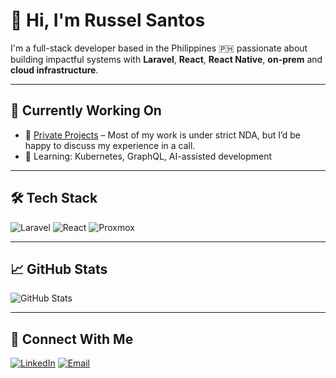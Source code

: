 # 👋 Hi, I'm Russel Santos

I'm a full-stack developer based in the Philippines 🇵🇭 passionate about building impactful systems with **Laravel**, **React**, **React Native**, **on-prem** and **cloud infrastructure**.

---

## 💼 Currently Working On
- 🚀 [Private Projects](#) – Most of my work is under strict NDA, but I’d be happy to discuss my experience in a call.
- 🧠 Learning: Kubernetes, GraphQL, AI-assisted development

---

## 🛠️ Tech Stack
![Laravel](https://img.shields.io/badge/Laravel-%23FF2D20.svg?style=flat&logo=laravel&logoColor=white)
![React](https://img.shields.io/badge/React-%2320232a.svg?style=flat&logo=react&logoColor=%2361DAFB)
![Proxmox](https://img.shields.io/badge/Proxmox-333333?style=flat&logo=proxmox&logoColor=white)

---

## 📈 GitHub Stats
![GitHub Stats](https://github-readme-stats.vercel.app/api?username=russelsantos&show_icons=true&theme=tokyonight)

---

## 🔗 Connect With Me
[![LinkedIn](https://img.shields.io/badge/-LinkedIn-blue?style=flat-square&logo=Linkedin&logoColor=white)](https://linkedin.com/in/yourprofile)
[![Email](https://img.shields.io/badge/Email-D14836?style=flat&logo=gmail&logoColor=white)](mailto:you@example.com)
